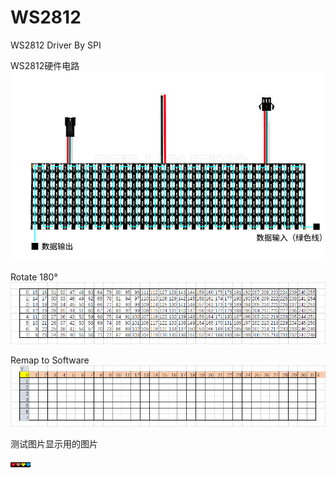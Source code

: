 # WS2812
WS2812 Driver By SPI 

WS2812硬件电路
![](2021-05-05-15-36-26.png)

Rotate 180°
![](2021-05-05-15-51-11.png)

Remap to Software
![](2021-05-05-23-14-48.png)

测试图片显示用的图片

![](5.bmp)